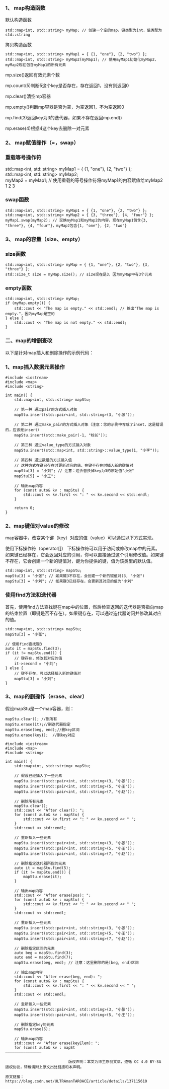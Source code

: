 ### 1、 map构造函数
默认构造函数
~~~
std::map<int, std::string> myMap; // 创建一个空的map，键类型为int，值类型为std::string
~~~
拷贝构造函数
~~~
std::map<int, std::string> myMap1 = { {1, "one"}, {2, "two"} };  
std::map<int, std::string> myMap2(myMap1); // 使用myMap1初始化myMap2，myMap2现在包含myMap1的所有元素
~~~
mp.size()返回有效元素个数

mp.count(5)判断5这个key是否存在，存在返回1，没有则返回0

mp.clear()清空mp容器

mp.empty()判断mp容器是否为空，为空返回1，不为空返回0

mp.find(3)返回key为3的迭代器，如果不存在返回mp.end()

mp.erase(4)根据4这个key去删除一对元素
### 2、 map赋值操作（=，swap）
### 重载等号操作符

std::map<int, std::string> myMap1 = { {1, "one"}, {2, "two"} };  
std::map<int, std::string> myMap2;  
myMap2 = myMap1; // 使用重载的等号操作符将myMap1的内容赋值给myMap2
1
2
3
### swap函数
~~~
std::map<int, std::string> myMap1 = { {1, "one"}, {2, "two"} };  
std::map<int, std::string> myMap2 = { {3, "three"}, {4, "four"} };  
myMap1.swap(myMap2); // 交换myMap1和myMap2的内容，现在myMap1包含{3, "three"}, {4, "four"}，myMap2包含{1, "one"}, {2, "two"}
~~~

### 3、 map的容量（size、empty）
### size函数
~~~
std::map<int, std::string> myMap = { {1, "one"}, {2, "two"}, {3, "three"} };  
std::size_t size = myMap.size(); // size现在是3，因为myMap中有3个元素
~~~
### empty函数
~~~
std::map<int, std::string> myMap;  
if (myMap.empty()) {  
    std::cout << "The map is empty." << std::endl; // 输出"The map is empty."，因为myMap是空的  
} else {  
    std::cout << "The map is not empty." << std::endl;  
}
~~~
### 二、map的增删查改
以下是针对map插入和删除操作的示例代码：

### 1、map插入数据元素操作
~~~
#include <iostream>  
#include <map>  
#include <string>  
  
int main() {  
    std::map<int, std::string> mapStu;  
  
    // 第一种 通过pair的方式插入对象  
    mapStu.insert(std::pair<int, std::string>(3, "小张"));  
  
    // 第二种 通过make_pair的方式插入对象（注意：您的示例中写成了inset，这是错误的，应该是insert）  
    mapStu.insert(std::make_pair(-1, "校长"));  
  
    // 第三种 通过value_type的方式插入对象  
    mapStu.insert(std::map<int, std::string>::value_type(1, "小李"));  
  
    // 第四种 通过数组的方式插入值  
    // 这种方式在键已存在时更新对应的值，在键不存在时插入新的键值对  
    mapStu[3] = "小刘"; // 注意：这会替换掉key为3的原始值"小张"  
    mapStu[5] = "小王";  
  
    // 输出map内容  
    for (const auto& kv : mapStu) {  
        std::cout << kv.first << ": " << kv.second << std::endl;  
    }  
  
    return 0;  
}
~~~

### 2、map键值对value的修改
map容器中，改变某个键（key）对应的值（value）可以通过以下方式实现。

使用下标操作符（operator[]）
下标操作符可以用于访问或修改map中的元素。如果键已经存在，它会返回对应的引用，你可以直接通过这个引用修改值。如果键不存在，它会创建一个新的键值对，键为你提供的键，值为该类型的默认值。
~~~
std::map<int, std::string> mapStu;  
mapStu[3] = "小张"; // 如果键3不存在，会创建一个新的键值对(3, "小张")  
mapStu[3] = "小刘"; // 如果键3已经存在，会更新其对应的值为"小刘"
~~~
### 使用find方法和迭代器
首先，使用find方法查找键在map中的位置，然后检查返回的迭代器是否指向map的结束位置（即键是否不存在）。如果键存在，可以通过迭代器访问并修改其对应的值。
~~~
std::map<int, std::string> mapStu;  
mapStu[3] = "小张";  
  
// 使用find查找键3  
auto it = mapStu.find(3);  
if (it != mapStu.end()) {  
    // 键存在，修改其对应的值  
    it->second = "小刘";  
} else {  
    // 键不存在，可以选择插入新的键值对  
    mapStu[3] = "小刘";  
}
~~~
### 3、map的删操作（erase、clear）
假设mapStu是一个map容器，则：
~~~
mapStu.clear(); //删所有
mapStu.erase(it);//删迭代器指定
mapStu.erase(beg, end);//删key区间
mapStu.erase(key1);  //删key对应
~~~

~~~
#include <iostream>  
#include <map>  
#include <string>  
  
int main() {  
    std::map<int, std::string> mapStu;  
  
    // 假设已经插入了一些元素  
    mapStu.insert(std::pair<int, std::string>(3, "小张"));  
    mapStu.insert(std::pair<int, std::string>(5, "小王"));  
    mapStu.insert(std::pair<int, std::string>(7, "小赵"));  
  
    // 删除所有元素  
    mapStu.clear();  
    std::cout << "After clear(): ";  
    for (const auto& kv : mapStu) {  
        std::cout << kv.first << ": " << kv.second << " ";  
    }  
    std::cout << std::endl;  
  
    // 重新插入一些元素  
    mapStu.insert(std::pair<int, std::string>(3, "小张"));  
    mapStu.insert(std::pair<int, std::string>(5, "小王"));  
    mapStu.insert(std::pair<int, std::string>(7, "小赵"));  
  
    // 删除指定迭代器所指的元素  
    auto it = mapStu.find(5);  
    if (it != mapStu.end()) {  
        mapStu.erase(it);  
    }  
  
    // 输出map内容  
    std::cout << "After erase(pos): ";  
    for (const auto& kv : mapStu) {  
        std::cout << kv.first << ": " << kv.second << " ";  
    }  
    std::cout << std::endl;  
  
    // 重新插入一些元素  
    mapStu.insert(std::pair<int, std::string>(3, "小张"));  
    mapStu.insert(std::pair<int, std::string>(5, "小王"));  
    mapStu.insert(std::pair<int, std::string>(7, "小赵"));  
  
    // 删除指定区间的元素  
    auto beg = mapStu.find(3);  
    auto end = mapStu.find(7);  
    mapStu.erase(beg, end); // 注意：这里删除的是[beg, end)区间  
  
    // 输出map内容  
    std::cout << "After erase(beg, end): ";  
    for (const auto& kv : mapStu) {  
        std::cout << kv.first << ": " << kv.second << " ";  
    }  
    std::cout << std::endl;  
  
    // 重新插入一些元素  
    mapStu.insert(std::pair<int, std::string>(3, "小张"));  
    mapStu.insert(std::pair<int, std::string>(5, "小王"));  
  
    // 删除指定key的元素  
    mapStu.erase(5);  
  
    // 输出map内容  
    std::cout << "After erase(keyElem): ";  
    for (const auto& kv : mapSt
————————————————

                            版权声明：本文为博主原创文章，遵循 CC 4.0 BY-SA 版权协议，转载请附上原文出处链接和本声明。
                        
原文链接：https://blog.csdn.net/ULTRAmanTAROACE/article/details/137115610